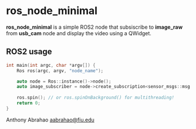 # ros\_node\_minimal

**ros\_node\_minimal** is a simple ROS2 node that subsiscribe to **image\_raw** from **usb\_cam** node and display the video using a QWidget.

## ROS2 usage

``` cpp
int main(int argc, char *argv[]) {
    Ros ros(argc, argv, "node_name");

    auto node = Ros::instance()->node();
    auto image_subscriber = node->create_subscription<sensor_msgs::msg::Image>("image_raw", 10, imageCallback);
    
    ros.spin(); // or ros.spinOnBackground() for multithreading!
    return 0;
}
```

Anthony Abrahao <aabrahao@fiu.edu>
